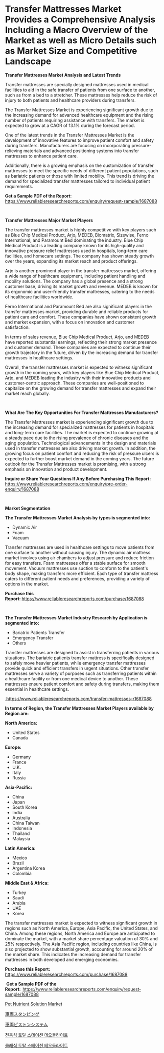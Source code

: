 <p><h1>Transfer Mattresses Market Provides a Comprehensive Analysis Including a Macro Overview of the Market as well as Micro Details such as Market Size and Competitive Landscape</h1></p><p><strong>Transfer Mattresses Market Analysis and Latest Trends</strong></p>
<p><p>Transfer mattresses are specially designed mattresses used in medical facilities to aid in the safe transfer of patients from one surface to another, such as from a bed to a stretcher. These mattresses help reduce the risk of injury to both patients and healthcare providers during transfers.</p><p>The Transfer Mattresses Market is experiencing significant growth due to the increasing demand for advanced healthcare equipment and the rising number of patients requiring assistance with transfers. The market is expected to grow at a CAGR of 13.1% during the forecast period.</p><p>One of the latest trends in the Transfer Mattresses Market is the development of innovative features to improve patient comfort and safety during transfers. Manufacturers are focusing on incorporating pressure-relieving materials and advanced positioning systems into transfer mattresses to enhance patient care.</p><p>Additionally, there is a growing emphasis on the customization of transfer mattresses to meet the specific needs of different patient populations, such as bariatric patients or those with limited mobility. This trend is driving the demand for specialized transfer mattresses tailored to individual patient requirements.</p></p>
<p><strong>Get a Sample PDF of the Report:&nbsp;</strong> <a href="https://www.reliableresearchreports.com/enquiry/request-sample/1687088">https://www.reliableresearchreports.com/enquiry/request-sample/1687088</a></p>
<p>&nbsp;</p>
<p><strong>Transfer Mattresses Major Market Players</strong></p>
<p><p>The transfer mattresses market is highly competitive with key players such as Blue Chip Medical Product, Arjo, MEDEB, Biomatrix, Sizewise, Ferno International, and Paramount Bed dominating the industry. Blue Chip Medical Product is a leading company known for its high-quality and innovative pressure relief mattresses used in hospitals, long-term care facilities, and homecare settings. The company has shown steady growth over the years, expanding its market reach and product offerings.</p><p>Arjo is another prominent player in the transfer mattresses market, offering a wide range of healthcare equipment, including patient handling and mobility solutions. The company has a global presence and a strong customer base, driving its market growth and revenue. MEDEB is known for its ergonomic and user-friendly transfer mattresses, catering to the needs of healthcare facilities worldwide.</p><p>Ferno International and Paramount Bed are also significant players in the transfer mattresses market, providing durable and reliable products for patient care and comfort. These companies have shown consistent growth and market expansion, with a focus on innovation and customer satisfaction.</p><p>In terms of sales revenue, Blue Chip Medical Product, Arjo, and MEDEB have reported substantial earnings, reflecting their strong market presence and customer demand. These companies are expected to continue their growth trajectory in the future, driven by the increasing demand for transfer mattresses in healthcare settings.</p><p>Overall, the transfer mattresses market is expected to witness significant growth in the coming years, with key players like Blue Chip Medical Product, Arjo, and MEDEB leading the industry with their innovative products and customer-centric approach. These companies are well-positioned to capitalize on the growing demand for transfer mattresses and expand their market reach globally.</p></p>
<p>&nbsp;</p>
<p><strong>What Are The Key Opportunities For Transfer Mattresses Manufacturers?</strong></p>
<p><p>The Transfer Mattresses market is experiencing significant growth due to the increasing demand for specialized mattresses for patients in hospitals and long-term care facilities. The market is expected to continue growing at a steady pace due to the rising prevalence of chronic diseases and the aging population. Technological advancements in the design and materials used in transfer mattresses are also driving market growth. In addition, the growing focus on patient comfort and reducing the risk of pressure ulcers is expected to further boost market demand in the coming years. The future outlook for the Transfer Mattresses market is promising, with a strong emphasis on innovation and product development.</p></p>
<p><strong>Inquire or Share Your Questions If Any Before Purchasing This Report:</strong> <a href="https://www.reliableresearchreports.com/enquiry/pre-order-enquiry/1687088">https://www.reliableresearchreports.com/enquiry/pre-order-enquiry/1687088</a></p>
<p>&nbsp;</p>
<p><strong>Market Segmentation</strong></p>
<p><strong>The Transfer Mattresses Market Analysis by types is segmented into:</strong></p>
<p><ul><li>Dynamic Air</li><li>Foam</li><li>Vacuum</li></ul></p>
<p><p>Transfer mattresses are used in healthcare settings to move patients from one surface to another without causing injury. The dynamic air mattress market involves using air chambers to adjust pressure and reduce friction for easy transfers. Foam mattresses offer a stable surface for smooth movement. Vacuum mattresses use suction to conform to the patient's body shape, making transfers more efficient. Each type of transfer mattress caters to different patient needs and preferences, providing a variety of options in the market.</p></p>
<p><strong>Purchase this Report:&nbsp;</strong><a href="https://www.reliableresearchreports.com/purchase/1687088">https://www.reliableresearchreports.com/purchase/1687088</a></p>
<p>&nbsp;</p>
<p><strong>The Transfer Mattresses Market Industry Research by Application is segmented into:</strong></p>
<p><ul><li>Bariatric Patients Transfer</li><li>Emergency Transfer</li><li>Others</li></ul></p>
<p><p>Transfer mattresses are designed to assist in transferring patients in various situations. The bariatric patients transfer mattress is specifically designed to safely move heavier patients, while emergency transfer mattresses provide quick and efficient transfers in urgent situations. Other transfer mattresses serve a variety of purposes such as transferring patients within a healthcare facility or from one medical device to another. These mattresses ensure patient comfort and safety during transfers, making them essential in healthcare settings.</p></p>
<p><a href="https://www.reliableresearchreports.com/transfer-mattresses-r1687088">&nbsp;https://www.reliableresearchreports.com/transfer-mattresses-r1687088</a></p>
<p><strong>In terms of Region, the Transfer Mattresses Market Players available by Region are:</strong></p>
<p>
    <p> <strong> North America: </strong>
        <ul>
            <li>United States</li>
            <li>Canada</li>
        </ul>
        </p> 
    <p> <strong> Europe: </strong>
        <ul>
            <li>Germany</li>
            <li>France</li>
            <li>U.K.</li>
            <li>Italy</li>
            <li>Russia</li>
        </ul>
        </p> 
    <p> <strong> Asia-Pacific: </strong>
        <ul>
            <li>China</li>
            <li>Japan</li>
            <li>South Korea</li>
            <li>India</li>
            <li>Australia</li>
            <li>China Taiwan</li>
            <li>Indonesia</li>
            <li>Thailand</li>
            <li>Malaysia</li>
        </ul>
        </p> 
    <p> <strong> Latin America: </strong>
        <ul>
            <li>Mexico</li>
            <li>Brazil</li>
            <li>Argentina Korea</li>
            <li>Colombia</li>
        </ul>
        </p> 
    <p> <strong> Middle East & Africa: </strong>
        <ul>
            <li>Turkey</li>
            <li>Saudi</li>
            <li>Arabia</li>
            <li>UAE</li>
            <li>Korea</li>
        </ul>
    </p>
    </p>
<p><p>The transfer mattresses market is expected to witness significant growth in regions such as North America, Europe, Asia Pacific, the United States, and China. Among these regions, North America and Europe are anticipated to dominate the market, with a market share percentage valuation of 30% and 25% respectively. The Asia Pacific region, including countries like China, is also projected to show substantial growth, accounting for around 20% of the market share. This indicates the increasing demand for transfer mattresses in both developed and emerging economies.</p></p>
<p><strong>Purchase this Report: </strong><a href="https://www.reliableresearchreports.com/purchase/1687088">https://www.reliableresearchreports.com/purchase/1687088</a></p>
<p>&nbsp;<strong>Get a Sample PDF of the Report:&nbsp;&nbsp;</strong><a href="https://www.reliableresearchreports.com/enquiry/request-sample/1687088">https://www.reliableresearchreports.com/enquiry/request-sample/1687088</a></p>
<p><strong></strong></p>
<p><p><a href="https://github.com/JuliaFadel1922/Market-Research-Report-List-1/blob/main/pet-nutrient-solution-market.md">Pet Nutrient Solution Market</a></p><p><a href="https://github.com/DudleyFerry/Market-Research-Report-List-1/blob/main/2548178111282.md">車両スタンピング</a></p><p><a href="https://github.com/DemarcusKuhlman/Market-Research-Report-List-1/blob/main/4728886111281.md">車両ピストンシステム</a></p><p><a href="https://github.com/valroy852/Market-Research-Report-List-1/blob/main/3682055106219.md">전동식 토탈 스테이션 테오돌라이트</a></p><p><a href="https://github.com/royErdmtyan906778/Market-Research-Report-List-2/blob/main/2878207106218.md">클래식 토탈 스테이션 테오돌라이트</a></p></p>